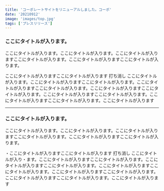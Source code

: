 ```yaml
---
title: 'コーポレートサイトをリニューアルしました。コーポ'
date: '20210912'
image: 'images/top.jpg'
tags: ['プレスリリース']
---
```


### ここにタイトルが入ります。

ここにタイトルが入ります。ここにタイトルが入ります。ここにタイトルが入りますここにタイトルが入ります。ここにタイトルが入りますここにタイトルが入ります。

ここにタイトルが入りますここにタイトルが入ります 打ち消し ここにタイトルが入ります。ここにタイトルが入りますここにタイトルが入ります。ここにタイトルが入りますここにタイトルが入ります。ここにタイトルが入りますここにタイトルが入ります。ここにタイトルが入りますここにタイトルが入ります。ここにタイトルが入りますここにタイトルが入ります。ここにタイトルが入ります

---

### ここにタイトルが入ります。

ここにタイトルが入ります。ここにタイトルが入ります。ここにタイトルが入りますここにタイトルが入ります。ここにタイトルが入りますここにタイトルが入ります。

・ここにタイトルが入りますここにタイトルが入ります 打ち消し ここにタイトルが入り・ます。ここにタイトルが入りますここにタイトルが入ります。ここにタイトルが入りますここにタイトルが入ります。ここにタイトルが入りますここにタイトルが入ります。ここにタイトルが入りますここにタイトルが入ります。ここにタイトルが入りますここにタイトルが入ります。ここにタイトルが入ります
